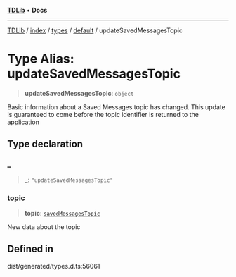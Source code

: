 [**TDLib**](../../../../../../README.md) • **Docs**

***

[TDLib](../../../../../../modules.md) / [index](../../../../../README.md) / [types](../../../README.md) / [default](../README.md) / updateSavedMessagesTopic

# Type Alias: updateSavedMessagesTopic

> **updateSavedMessagesTopic**: `object`

Basic information about a Saved Messages topic has changed. This update is guaranteed to come before the topic identifier is returned to the application

## Type declaration

### \_

> **\_**: `"updateSavedMessagesTopic"`

### topic

> **topic**: [`savedMessagesTopic`](savedMessagesTopic.md)

New data about the topic

## Defined in

dist/generated/types.d.ts:56061
